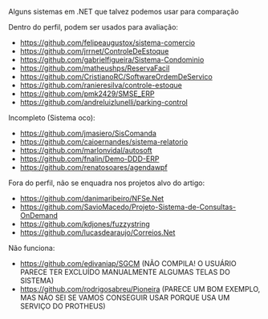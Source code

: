 Alguns sistemas em .NET que talvez podemos usar para comparação

Dentro do perfil, podem ser usados para avaliação:

+ https://github.com/felipeaugustox/sistema-comercio
+ https://github.com/jrrnet/ControleDeEstoque
+ https://github.com/gabrielfigueira/Sistema-Condominio
+ https://github.com/matheushps/ReservaFacil
+ https://github.com/CristianoRC/SoftwareOrdemDeServico
+ https://github.com/ranieresilva/controle-estoque
+ https://github.com/pmk2429/SMSE_ERP
+ https://github.com/andreluizlunelli/parking-control

Incompleto (Sistema oco):

+ https://github.com/jmasiero/SisComanda
+ https://github.com/caioernandes/sistema-relatorio
+ https://github.com/marlonvidal/autosoft
+ https://github.com/fnalin/Demo-DDD-ERP
+ https://github.com/renatosoares/agendawpf

Fora do perfil, não se enquadra nos projetos alvo do artigo:

+ https://github.com/danimaribeiro/NFSe.Net
+ https://github.com/SavioMacedo/Projeto-Sistema-de-Consultas-OnDemand
+ https://github.com/kdjones/fuzzystring
+ https://github.com/lucasdearaujo/Correios.Net

Não funciona:

+ https://github.com/edivaniap/SGCM (NÃO COMPILA! O USUÁRIO PARECE TER EXCLUÍDO MANUALMENTE ALGUMAS TELAS DO SISTEMA)
+ https://github.com/rodrigosabreu/Pioneira (PARECE UM BOM EXEMPLO, MAS NÃO SEI SE VAMOS CONSEGUIR USAR PORQUE USA UM SERVIÇO DO PROTHEUS)

